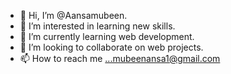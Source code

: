 - 👋 Hi, I’m @Aansamubeen.
- 👀 I’m interested in learning new skills.
- 🌱 I’m currently learning web development.
- 💞️ I’m looking to collaborate on web projects.
- 📫 How to reach me ...mubeenansa1@gmail.com

<!---
Aansamubeen456/Aansamubeen456 is a ✨ special ✨ repository because its `README.md` (this file) appears on your GitHub profile.
You can click the Preview link to take a look at your changes.
--->
